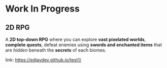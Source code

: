 # Work In Progress

## 2D RPG

A **2D top-down RPG** where you can explore **vast pixelated worlds**, **complete quests**, defeat enemies using **swords and enchanted items** that are _hidden_ beneath the **secrets** of each biomes.

link: https://edjaydev.github.io/test1/
